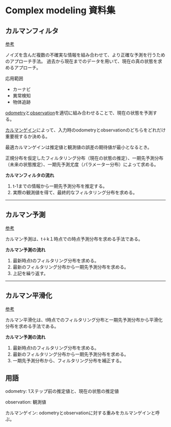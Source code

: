 # Complex modeling 資料集
## カルマンフィルタ
[参考](https://qiita.com/IshitaTakeshi/items/740ac7e9b549eee4cc04)

ノイズを含んだ複数の不確実な情報を組み合わせて、より正確な予測を行うためのアプローチ手法。
過去から現在までのデータを用いて、現在の真の状態を求めるアプローチ。

応用範囲
- カーナビ
- 異常検知
- 物体追跡

[odometry](#用語)と[observation](#用語)を適切に組み合わせることで、現在の状態を予測する。

[カルマンゲイン](#用語)によって、入力時のodometryとobservationのどちらをどれだけ重要視するか決める。

最適カルマンゲインは推定値と観測値の誤差の期待値が最小となるとき。

正規分布を仮定したフィルタリング分布（現在の状態の推定）、一期先予測分布（未来の状態推定）、一期先予測尤度（パラメーター分布）によって求める。

**カルマンフィルタの流れ**
1. t-1までの情報から一期先予測分布を推定する。
2. 実際の観測値を得て、最終的なフィルタリング分布を求める。

---
## カルマン予測
[参考](https://qiita.com/hanon/items/7f03621414c59f06d7ca)

カルマン予測は、t＋k１時点での時点予測分布を求める手法である。

**カルマン予測の流れ**
1. 最新時点tのフィルタリング分布を求める。
2. 最新のフィルタリング分布から一期先予測分布を求める。
3. 上記を繰り返す。

---
## カルマン平滑化
[参考](https://qiita.com/hanon/items/7f03621414c59f06d7ca)

カルマン平滑化は、t時点でのフィルタリング分布と一期先予測分布から平滑化分布を求める手法である。

**カルマン予測の流れ**
1. 最新時点tのフィルタリング分布を求める。
2. 最新のフィルタリング分布から一期先予測分布を求める。
3. 一期先予測分布から、フィルタリング分布を補正する。


## 用語
odometry:
1ステップ前の推定値と、現在の状態の推定値

observation:
観測値

カルマンゲイン:
odometryとobservationに対する重みをカルマンゲインと呼ぶ。